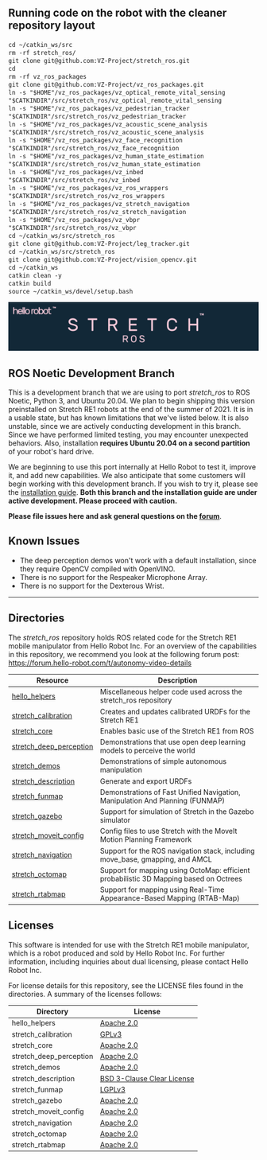 ## Running code on the robot with the cleaner repository layout
```
cd ~/catkin_ws/src
rm -rf stretch_ros/
git clone git@github.com:VZ-Project/stretch_ros.git
cd
rm -rf vz_ros_packages
git clone git@github.com:VZ-Project/vz_ros_packages.git
ln -s "$HOME"/vz_ros_packages/vz_optical_remote_vital_sensing "$CATKINDIR"/src/stretch_ros/vz_optical_remote_vital_sensing
ln -s "$HOME"/vz_ros_packages/vz_pedestrian_tracker "$CATKINDIR"/src/stretch_ros/vz_pedestrian_tracker
ln -s "$HOME"/vz_ros_packages/vz_acoustic_scene_analysis "$CATKINDIR"/src/stretch_ros/vz_acoustic_scene_analysis
ln -s "$HOME"/vz_ros_packages/vz_face_recognition "$CATKINDIR"/src/stretch_ros/vz_face_recognition
ln -s "$HOME"/vz_ros_packages/vz_human_state_estimation "$CATKINDIR"/src/stretch_ros/vz_human_state_estimation 
ln -s "$HOME"/vz_ros_packages/vz_inbed "$CATKINDIR"/src/stretch_ros/vz_inbed
ln -s "$HOME"/vz_ros_packages/vz_ros_wrappers "$CATKINDIR"/src/stretch_ros/vz_ros_wrappers
ln -s "$HOME"/vz_ros_packages/vz_stretch_navigation "$CATKINDIR"/src/stretch_ros/vz_stretch_navigation
ln -s "$HOME"/vz_ros_packages/vz_vbpr "$CATKINDIR"/src/stretch_ros/vz_vbpr
cd ~/catkin_ws/src/stretch_ros
git clone git@github.com:VZ-Project/leg_tracker.git
cd ~/catkin_ws/src/stretch_ros
git clone git@github.com:VZ-Project/vision_opencv.git
cd ~/catkin_ws
catkin clean -y
catkin build
source ~/catkin_ws/devel/setup.bash
```

![](./images/banner.png)

## ROS Noetic Development Branch

This is a development branch that we are using to port *stretch_ros* to ROS Noetic, Python 3, and Ubuntu 20.04. We plan to begin shipping this version preinstalled on Stretch RE1 robots at the end of the summer of 2021. It is in a usable state, but has known limitations that we've listed below. It is also unstable, since we are actively conducting development in this branch. Since we have performed limited testing, you may encounter unexpected behaviors. Also, installation **requires Ubuntu 20.04 on a second partition** of your robot's hard drive. 

We are beginning to use this port internally at Hello Robot to test it, improve it, and add new capabilities. We also anticipate that some customers will begin working with this development branch. If you wish to try it, please see the [installation guide](install_noetic.md). **Both this branch and the installation guide are under active development. Please proceed with caution.**

**Please file issues here and ask general questions on the [forum](https://forum.hello-robot.com)**.

## Known Issues

 - The deep perception demos won't work with a default installation, since they require OpenCV compiled with OpenVINO.
 - There is no support for the Respeaker Microphone Array.
 - There is no support for the Dexterous Wrist.

---

## Directories

The *stretch_ros* repository holds ROS related code for the Stretch RE1 mobile manipulator from Hello Robot Inc. For an overview of the capabilities in this repository, we recommend you look at the following forum post: https://forum.hello-robot.com/t/autonomy-video-details


| Resource                                                     | Description                                                  |
| ------------------------------------------------------------ | ------------------------------------------------------------ |
[hello_helpers](hello_helpers/README.md) | Miscellaneous helper code used across the stretch_ros repository
[stretch_calibration](stretch_calibration/README.md) | Creates and updates calibrated URDFs for the Stretch RE1
[stretch_core](stretch_core/README.md) | Enables basic use of the Stretch RE1 from ROS
[stretch_deep_perception](stretch_deep_perception/README.md) | Demonstrations that use open deep learning models to perceive the world
[stretch_demos](stretch_demos/README.md) | Demonstrations of simple autonomous manipulation
[stretch_description](stretch_description/README.md) | Generate and export URDFs
[stretch_funmap](stretch_funmap/README.md) | Demonstrations of Fast Unified Navigation, Manipulation And Planning (FUNMAP)
[stretch_gazebo](stretch_gazebo/README.md) | Support for simulation of Stretch in the Gazebo simulator
[stretch_moveit_config](stretch_gazebo/README.md) | Config files to use Stretch with the MoveIt Motion Planning Framework
[stretch_navigation](stretch_navigation/README.md) | Support for the ROS navigation stack, including move_base, gmapping, and AMCL
[stretch_octomap](stretch_octomap/README.md) | Support for mapping using OctoMap: efficient probabilistic 3D Mapping based on Octrees
[stretch_rtabmap](stretch_rtabmap/README.md) | Support for mapping using Real-Time Appearance-Based Mapping (RTAB-Map)

## Licenses

This software is intended for use with the Stretch RE1 mobile manipulator, which is a robot produced and sold by Hello Robot Inc. For further information, including inquiries about dual licensing, please contact Hello Robot Inc.

For license details for this repository, see the LICENSE files found in the directories. A summary of the licenses follows: 

Directory | License
--- | ---
hello_helpers | [Apache 2.0](http://www.apache.org/licenses/LICENSE-2.0)
stretch_calibration | [GPLv3](https://www.gnu.org/licenses/gpl-3.0.html)
stretch_core | [Apache 2.0](http://www.apache.org/licenses/LICENSE-2.0)
stretch_deep_perception | [Apache 2.0](http://www.apache.org/licenses/LICENSE-2.0)
stretch_demos | [Apache 2.0](http://www.apache.org/licenses/LICENSE-2.0)
stretch_description | [BSD 3-Clause Clear License](https://choosealicense.com/licenses/bsd-3-clause-clear/)
stretch_funmap | [LGPLv3](https://www.gnu.org/licenses/lgpl-3.0.en.html)
stretch_gazebo | [Apache 2.0](http://www.apache.org/licenses/LICENSE-2.0)
stretch_moveit_config | [Apache 2.0](http://www.apache.org/licenses/LICENSE-2.0)
stretch_navigation | [Apache 2.0](http://www.apache.org/licenses/LICENSE-2.0)
stretch_octomap | [Apache 2.0](http://www.apache.org/licenses/LICENSE-2.0)
stretch_rtabmap | [Apache 2.0](http://www.apache.org/licenses/LICENSE-2.0)
